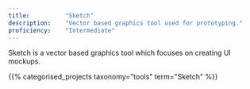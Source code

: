 ```yaml
---
title: 			"Sketch"
description: 	"Vector based graphics tool used for prototyping."
proficiency:	"Intermediate"
---
```


Sketch is a vector based graphics tool which focuses on creating UI mockups.

{{% categorised_projects taxonomy="tools" term="Sketch" %}}